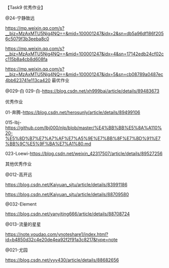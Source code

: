 


【Task9 优秀作业】

@24-宁静致远 

https://mp.weixin.qq.com/s?__biz=MzAxMTU5Njg4NQ==&mid=100001247&idx=2&sn=db5a96df186f2056c5079f3b3eeba8c0

https://mp.weixin.qq.com/s?__biz=MzAxMTU5Njg4NQ==&mid=100001247&idx=4&sn=17142edb24cf02cc115b8a4cb8d608fa

https://mp.weixin.qq.com/s?__biz=MzAxMTU5Njg4NQ==&mid=100001247&idx=5&sn=cb08789a0487ec4bb623741e113ca420
最优作业

@029-白 029-白-https://blog.csdn.net/xh999bai/article/details/89483673

优秀作业

01-奔腾-https://blog.csdn.net/herosunly/article/details/89499106

015-lbj-https://github.com/lbj000/nlp/blob/master/%E4%BB%BB%E5%8A%A110%20-%E5%8D%B7%E7%A7%AF%E7%A5%9E%E7%BB%8F%E7%BD%91%E7%BB%9C%E5%9F%BA%E7%A1%80.md

023-Loewi-https://blog.csdn.net/weixin_42317507/article/details/89527256




其他优秀作业

@012-高开远 

https://blog.csdn.net/Kaiyuan_sjtu/article/details/83991186

https://blog.csdn.net/Kaiyuan_sjtu/article/details/88709580



@032-Element 

https://blog.csdn.net/yanyiting666/article/details/88708724

@013-流量的星星 

https://note.youdao.com/ynoteshare1/index.html?id=b4850d32c4e20de4ea92f2f91a3c8217&type=note



@021-尤园 

https://blog.csdn.net/yyy430/article/details/88682656